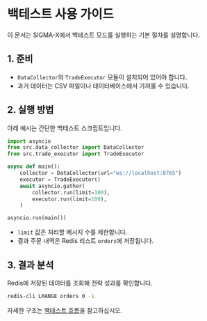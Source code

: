 # 백테스트 사용 가이드

이 문서는 SIGMA-X에서 백테스트 모드를 실행하는 기본 절차를 설명합니다.

## 1. 준비
- `DataCollector`와 `TradeExecutor` 모듈이 설치되어 있어야 합니다.
- 과거 데이터는 CSV 파일이나 데이터베이스에서 가져올 수 있습니다.

## 2. 실행 방법
아래 예시는 간단한 백테스트 스크립트입니다.

```python
import asyncio
from src.data_collector import DataCollector
from src.trade_executor import TradeExecutor

async def main():
    collector = DataCollector(url="ws://localhost:8765")
    executor = TradeExecutor()
    await asyncio.gather(
        collector.run(limit=100),
        executor.run(limit=100),
    )

asyncio.run(main())
```

- `limit` 값은 처리할 메시지 수를 제한합니다.
- 결과 주문 내역은 Redis 리스트 `orders`에 저장됩니다.

## 3. 결과 분석
Redis에 저장된 데이터를 조회해 전략 성과를 확인합니다.

```bash
redis-cli LRANGE orders 0 -1
```

자세한 구조는 [백테스트 흐름](1_architecture/c3_backtest.md)을 참고하십시오.
